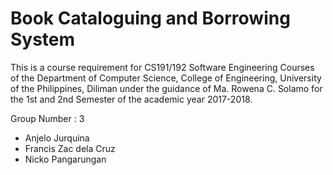 # Book Cataloguing and Borrowing System

This is a course requirement for CS191/192 Software Engineering Courses of the Department of
Computer Science, College of Engineering, University of the Philippines, Diliman under the guidance of
Ma. Rowena C. Solamo for the 1st and 2nd Semester of the academic year 2017-2018.

Group Number : 3
* Anjelo Jurquina
* Francis Zac dela Cruz
* Nicko Pangarungan
